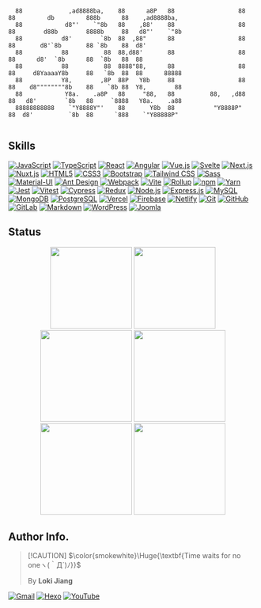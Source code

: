 <pre><code>

  88             ,ad8888ba,    88      a8P   88                  88  88         db         888b      88    ,ad8888ba,   
  88            d8"'    `"8b   88    ,88'    88                  88  88        d88b        8888b     88   d8"'    `"8b  
  88           d8'        `8b  88  ,88"      88                  88  88       d8'`8b       88 `8b    88  d8'            
  88           88          88  88,d88'       88                  88  88      d8'  `8b      88  `8b   88  88             
  88           88          88  8888"88,      88                  88  88     d8YaaaaY8b     88   `8b  88  88      88888  
  88           Y8,        ,8P  88P   Y8b     88                  88  88    d8""""""""8b    88    `8b 88  Y8,        88  
  88            Y8a.    .a8P   88     "88,   88          88,   ,d88  88   d8'        `8b   88     `8888   Y8a.    .a88  
  88888888888    `"Y8888Y"'    88       Y8b  88           "Y8888P"   88  d8'          `8b  88      `888    `"Y88888P"   

</code></pre>

## Skills
<a href="https://developer.mozilla.org/en-US/docs/Web/JavaScript" target="_blank"><img src="https://img.shields.io/badge/JavaScript-F7DF1E?style=for-the-badge&logo=javascript&logoColor=white" alt="JavaScript"></a>
<a href="https://www.typescriptlang.org/" target="_blank"><img src="https://img.shields.io/badge/TypeScript-007ACC?style=for-the-badge&logo=typescript&logoColor=white" alt="TypeScript"></a>
<a href="https://reactjs.org/" target="_blank"><img src="https://img.shields.io/badge/React-61DAFB?style=for-the-badge&logo=react&logoColor=20232A" alt="React"></a>
<a href="https://angular.io/" target="_blank"><img src="https://img.shields.io/badge/Angular-DD0031?style=for-the-badge&logo=angular&logoColor=white" alt="Angular"></a>
<a href="https://vuejs.org/" target="_blank"><img src="https://img.shields.io/badge/Vue.js-0D1117?style=for-the-badge&logo=vue.js&logoColor=gray" alt="Vue.js"></a>
<a href="https://svelte.dev/" target="_blank"><img src="https://img.shields.io/badge/Svelte-0A0A0A?style=for-the-badge&logo=svelte&logoColor=gray" alt="Svelte"></a>
<a href="https://nextjs.org/" target="_blank"><img src="https://img.shields.io/badge/Next.js-000000?style=for-the-badge&logo=next.js&logoColor=white" alt="Next.js"></a>
<a href="https://nuxtjs.org/" target="_blank"><img src="https://img.shields.io/badge/Nuxt.js-002218?style=for-the-badge&logo=nuxt.js&logoColor=gray" alt="Nuxt.js"></a>
<a href="https://developer.mozilla.org/en-US/docs/Web/HTML" target="_blank"><img src="https://img.shields.io/badge/HTML5-E34F26?style=for-the-badge&logo=html5&logoColor=white" alt="HTML5"></a>
<a href="https://developer.mozilla.org/en-US/docs/Web/CSS" target="_blank"><img src="https://img.shields.io/badge/CSS3-1572B6?style=for-the-badge&logo=css&logoColor=white" alt="CSS3"></a>
<a href="https://getbootstrap.com/" target="_blank"><img src="https://img.shields.io/badge/Bootstrap-563D7C?style=for-the-badge&logo=bootstrap&logoColor=white" alt="Bootstrap"></a>
<a href="https://tailwindcss.com/" target="_blank"><img src="https://img.shields.io/badge/Tailwind_CSS-38B2AC?style=for-the-badge&logo=tailwind-css&logoColor=white" alt="Tailwind CSS"></a>
<a href="https://sass-lang.com/" target="_blank"><img src="https://img.shields.io/badge/Sass-CC6699?style=for-the-badge&logo=sass&logoColor=white" alt="Sass"></a>
<a href="https://mui.com/" target="_blank"><img src="https://img.shields.io/badge/Material--UI-0081CB?style=for-the-badge&logo=mui&logoColor=white" alt="Material-UI"></a>
<a href="https://ant.design/" target="_blank"><img src="https://img.shields.io/badge/Ant_Design-040D22?style=for-the-badge&logo=ant-design&logoColor=gray" alt="Ant Design"></a>
<a href="https://webpack.js.org/" target="_blank"><img src="https://img.shields.io/badge/Webpack-8DD6F9?style=for-the-badge&logo=webpack&logoColor=black" alt="Webpack"></a>
<a href="https://vitejs.dev/" target="_blank"><img src="https://img.shields.io/badge/Vite-646CFF?style=for-the-badge&logo=vite&logoColor=white" alt="Vite"></a>
<a href="https://rollupjs.org/" target="_blank"><img src="https://img.shields.io/badge/Rollup-220707?style=for-the-badge&logo=rollup.js&logoColor=gray" alt="Rollup"></a>
<a href="https://www.npmjs.com/" target="_blank"><img src="https://img.shields.io/badge/npm-CB3837?style=for-the-badge&logo=npm&logoColor=white" alt="npm"></a>
<a href="https://yarnpkg.com/" target="_blank"><img src="https://img.shields.io/badge/Yarn-07171F?style=for-the-badge&logo=yarn&logoColor=gray" alt="Yarn"></a>
<a href="https://jestjs.io/" target="_blank"><img src="https://img.shields.io/badge/Jest-C21325?style=for-the-badge&logo=jest&logoColor=white" alt="Jest"></a>
<a href="https://vitest.dev/" target="_blank"><img src="https://img.shields.io/badge/Vitest-6E9F18?style=for-the-badge&logo=vitest&logoColor=white" alt="Vitest"></a>
<a href="https://www.cypress.io/" target="_blank"><img src="https://img.shields.io/badge/Cypress-030507?style=for-the-badge&logo=cypress&logoColor=gray" alt="Cypress"></a>
<a href="https://redux.js.org/" target="_blank"><img src="https://img.shields.io/badge/Redux-593D88?style=for-the-badge&logo=redux&logoColor=white" alt="Redux"></a>
<a href="https://nodejs.org/" target="_blank"><img src="https://img.shields.io/badge/Node.js-43853D?style=for-the-badge&logo=node.js&logoColor=white" alt="Node.js"></a>
<a href="https://expressjs.com/" target="_blank"><img src="https://img.shields.io/badge/Express.js-404D59?style=for-the-badge&logo=express&logoColor=white" alt="Express.js"></a>
<a href="https://www.mysql.com/" target="_blank"><img src="https://img.shields.io/badge/MySQL-4479A1?style=for-the-badge&logo=mysql&logoColor=white" alt="MySQL"></a>
<a href="https://www.mongodb.com/" target="_blank"><img src="https://img.shields.io/badge/MongoDB-0C1D0C?style=for-the-badge&logo=mongodb&logoColor=gray" alt="MongoDB"></a>
<a href="https://www.postgresql.org/" target="_blank"><img src="https://img.shields.io/badge/PostgreSQL-081018?style=for-the-badge&logo=postgresql&logoColor=gray" alt="PostgreSQL"></a>
<a href="https://vercel.com/" target="_blank"><img src="https://img.shields.io/badge/Vercel-000000?style=for-the-badge&logo=vercel&logoColor=white" alt="Vercel"></a>
<a href="https://firebase.google.com/" target="_blank"><img src="https://img.shields.io/badge/Firebase-FFCA28?style=for-the-badge&logo=firebase&logoColor=black" alt="Firebase"></a>
<a href="https://www.netlify.com/" target="_blank"><img src="https://img.shields.io/badge/Netlify-00221F?style=for-the-badge&logo=netlify&logoColor=gray" alt="Netlify"></a>
<a href="https://git-scm.com/" target="_blank"><img src="https://img.shields.io/badge/Git-F05032?style=for-the-badge&logo=git&logoColor=white" alt="Git"></a>
<a href="https://github.com/" target="_blank"><img src="https://img.shields.io/badge/GitHub-222222?style=for-the-badge&logo=github&logoColor=white" alt="GitHub"></a>
<a href="https://gitlab.com/" target="_blank"><img src="https://img.shields.io/badge/GitLab-330F63?style=for-the-badge&logo=gitlab&logoColor=white" alt="GitLab"></a>
<a href="https://www.markdownguide.org/" target="_blank"><img src="https://img.shields.io/badge/Markdown-000000?style=for-the-badge&logo=markdown&logoColor=white" alt="Markdown"></a>
<a href="https://wordpress.org/" target="_blank"><img src="https://img.shields.io/badge/WordPress-21759B?style=for-the-badge&logo=wordpress&logoColor=white" alt="WordPress"></a>
<a href="https://www.joomla.org/" target="_blank"><img src="https://img.shields.io/badge/Joomla-5091CD?style=for-the-badge&logo=joomla&logoColor=white" alt="Joomla"></a>


## Status
<div align="center">
  <a href="https://wakatime.com/@summer10920" target="_blank"><img src="https://github-readme-stats.vercel.app/api/wakatime?username=summer10920\&layout=compact" height="165"></a>
  <a href="#"><img src="https://github-readme-stats.vercel.app/api/top-langs?username=summer10920&show_icons=true&layout=compact&theme=synthwave" height="165"></a>
  <a href="#"><img src="https://github-profile-summary-cards.vercel.app/api/cards/stats?username=summer10920&theme=dracula" height="185"></a>
  <a href="#"><img src="https://github-readme-stats.vercel.app/api?username=summer10920&show_icons=true&theme=synthwave&include_all_commits=true&ring_color=e91061" height="185"></a>
  <a href="#"><img src="https://github-readme-streak-stats.herokuapp.com/?user=summer10920&theme=synthwave" height="185"></a>
  <a href="#"><img src="https://github-profile-summary-cards.vercel.app/api/cards/profile-details?username=summer10920&theme=dracula" height="185"></a>
</div>



## Author Info.
>  [!CAUTION]
>  $\color{smokewhite}\Huge{\textbf{Time waits for no oneヽ(｀Д´)ﾉ}}$
> 
>  By **Loki Jiang**

<a href="mailto:summer10920@gmail.com" target="_blank"><img src="https://img.shields.io/badge/Mail-EA4335?style=for-the-badge&logo=gmail&logoColor=white" alt="Gmail" /></a>
<a href="https://summer10920.github.io" target="_blank"><img src="https://img.shields.io/badge/Blog-0E83CD?style=for-the-badge&logo=hexo&logoColor=white" alt="Hexo" /></a>
<a href="https://www.youtube.com/@LokiJiang" target="_blank"><img src="https://img.shields.io/badge/YouTube-FF0000?style=for-the-badge&logo=youtube&logoColor=white" alt="YouTube" /></a>


